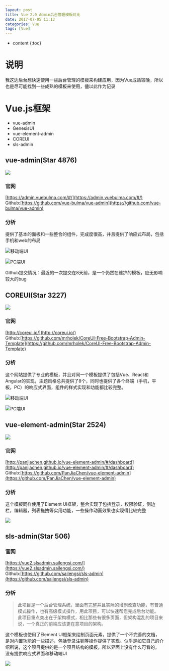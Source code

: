 ```yaml
---
layout: post
title: Vue 2.0 Admin后台管理模板对比
date: 2017-07-05 11:13
categories: Vue
tags: [Vue]
---
```


* content
{:toc}

# 说明
我这边后台想快速使用一些后台管理的模板来构建应用，因为Vue成熟较晚，所以也是尽可能找到一些成熟的模板来使用，儘以此作为记录

# Vue.js框架
- vue-admin
- GenesisUI
- vue-element-admin
- COREUI
- sls-admin

## vue-admin(Star 4876)
![][1]
### 官网
[https://admin.vuebulma.com/#/](https://admin.vuebulma.com/#/)  
Github:[https://github.com/vue-bulma/vue-admin](https://github.com/vue-bulma/vue-admin)
### 分析
提供了基本的面板和一些整合的组件，完成度很高，并且提供了响应式布局，包括手机和web的布局

![][2]

![][3]

Github提交情况：最近的一次提交在8天前，是一个仍然在维护的模板，应无影响较大的bug

## COREUI(Star 3227)
![][4]
### 官网
[http://coreui.io/](http://coreui.io/)  
Github:[https://github.com/mrholek/CoreUI-Free-Bootstrap-Admin-Template](https://github.com/mrholek/CoreUI-Free-Bootstrap-Admin-Template)
### 分析
这个网站提供了专业的模板，并且对同一个模板提供了包括Vue、React和Angular的实现，主题风格总共提供了8个，同时也提供了各个终端（手机，平板，PC）的响应式界面，组件的样式实现和功能都比较完整。

![][5]

![][6]

## vue-element-admin(Star 2524)
![][7]
### 官网
[http://panjiachen.github.io/vue-element-admin/#/dashboard](http://panjiachen.github.io/vue-element-admin/#/dashboard)  
Github:[https://github.com/PanJiaChen/vue-element-admin](https://github.com/PanJiaChen/vue-element-admin)
### 分析
这个模板同样使用了Element UI框架，整合实现了包括登录，权限验证，侧边栏，编辑器，列表拖拽等实用功能，一些操作动画效果也实现得比较完整

![][8]

## sls-admin(Star 506)
### 官网
[https://vue2.slsadmin.sailengsi.com/](https://vue2.slsadmin.sailengsi.com/)  
Github:[https://github.com/sailengsi/sls-admin](https://github.com/sailengsi/sls-admin)
### 分析
> 此项目是一个后台管理系统，里面有完整并且实际的增删改查功能，有普通模式操作，也有高级模式操作，用此项目，可以快速帮您完成后台功能。 此项目重点突出在于架构模式，相比那些有很多页面，但架构混乱的项目来说，一个真正的前端应该更在意项目的架构。

这个模板也使用了Element UI框架来绘制页面元素，提供了一个不完善的文档，是对内置功能的一些描述，包括登录注销等操作提供了实现。似乎是如它自己的介绍所说，这个项目提供的是一个项目结构的模板，所以界面上没有什么可看的。  
没有提供响应式界面和移动端UI

![][9]


  [1]: https://www.github.com/lanyuanxiaoyao/GitGallery/raw/master/2017/7/5/Vue%202.0%20Admin%E5%90%8E%E5%8F%B0%E7%AE%A1%E7%90%86%E6%A8%A1%E6%9D%BF%E5%AF%B9%E6%AF%94/Ashampoo_Snap_2017%E5%B9%B46%E6%9C%8828%E6%97%A5_16h24m56s_002_.png
  [2]: https://www.github.com/lanyuanxiaoyao/GitGallery/raw/master/2017/7/5/Vue%202.0%20Admin%E5%90%8E%E5%8F%B0%E7%AE%A1%E7%90%86%E6%A8%A1%E6%9D%BF%E5%AF%B9%E6%AF%94/Ashampoo_Snap_2017%E5%B9%B46%E6%9C%8828%E6%97%A5_16h32m00s_003_.png "移动端UI"
  [3]: https://www.github.com/lanyuanxiaoyao/GitGallery/raw/master/2017/7/5/Vue%202.0%20Admin%E5%90%8E%E5%8F%B0%E7%AE%A1%E7%90%86%E6%A8%A1%E6%9D%BF%E5%AF%B9%E6%AF%94/Ashampoo_Snap_2017%E5%B9%B46%E6%9C%8828%E6%97%A5_16h33m08s_004_.png "PC端UI"
  [4]: https://www.github.com/lanyuanxiaoyao/GitGallery/raw/master/2017/7/5/Vue%202.0%20Admin%E5%90%8E%E5%8F%B0%E7%AE%A1%E7%90%86%E6%A8%A1%E6%9D%BF%E5%AF%B9%E6%AF%94/Ashampoo_Snap_2017%E5%B9%B46%E6%9C%8828%E6%97%A5_17h02m33s_006_.png
  [5]: https://www.github.com/lanyuanxiaoyao/GitGallery/raw/master/2017/7/5/Vue%202.0%20Admin%E5%90%8E%E5%8F%B0%E7%AE%A1%E7%90%86%E6%A8%A1%E6%9D%BF%E5%AF%B9%E6%AF%94/Ashampoo_Snap_2017%E5%B9%B46%E6%9C%8828%E6%97%A5_17h05m21s_008_.png "移动端UI"
  [6]: https://www.github.com/lanyuanxiaoyao/GitGallery/raw/master/2017/7/5/Vue%202.0%20Admin%E5%90%8E%E5%8F%B0%E7%AE%A1%E7%90%86%E6%A8%A1%E6%9D%BF%E5%AF%B9%E6%AF%94/Ashampoo_Snap_2017%E5%B9%B46%E6%9C%8828%E6%97%A5_17h03m55s_007_.png "PC端UI"
  [7]: https://www.github.com/lanyuanxiaoyao/GitGallery/raw/master/2017/7/5/Vue%202.0%20Admin%E5%90%8E%E5%8F%B0%E7%AE%A1%E7%90%86%E6%A8%A1%E6%9D%BF%E5%AF%B9%E6%AF%94/Ashampoo_Snap_2017%E5%B9%B46%E6%9C%8828%E6%97%A5_17h06m57s_009_.png
  [8]: https://www.github.com/lanyuanxiaoyao/GitGallery/raw/master/2017/7/5/Vue%202.0%20Admin%E5%90%8E%E5%8F%B0%E7%AE%A1%E7%90%86%E6%A8%A1%E6%9D%BF%E5%AF%B9%E6%AF%94/Ashampoo_Snap_2017%E5%B9%B46%E6%9C%8828%E6%97%A5_17h08m05s_010_.png
  [9]: https://www.github.com/lanyuanxiaoyao/GitGallery/raw/master/2017/7/5/Vue%202.0%20Admin%E5%90%8E%E5%8F%B0%E7%AE%A1%E7%90%86%E6%A8%A1%E6%9D%BF%E5%AF%B9%E6%AF%94/Ashampoo_Snap_2017%E5%B9%B46%E6%9C%8828%E6%97%A5_16h57m31s_005_.png